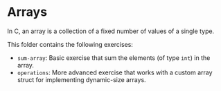 # Arrays

In C, an array is a collection of a fixed number of values of a single type.

This folder contains the following exercises:

- `sum-array`: Basic exercise that sum the elements (of type `int`) in the array.
- `operations`: More advanced exercise that works with a custom array struct for implementing dynamic-size arrays.
